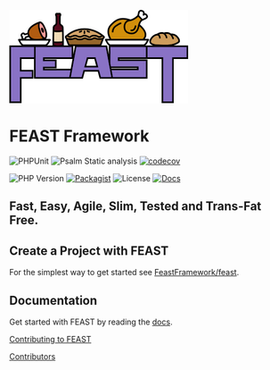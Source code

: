 ![FEAST](logos/feast-transparent-small.png)

# FEAST Framework

![PHPUnit](https://github.com/FeastFramework/framework/workflows/PHPUnit/badge.svg?branch=master)
![Psalm Static analysis](https://github.com/FeastFramework/framework/workflows/Psalm%20Static%20analysis/badge.svg?branch=master)
[![codecov](https://codecov.io/gh/FeastFramework/framework/branch/master/graph/badge.svg?token=FBP2AKLJB3)](https://codecov.io/gh/FeastFramework/framework)

![PHP Version](https://img.shields.io/packagist/php-v/feast/json)
[![Packagist](https://img.shields.io/packagist/v/feast/framework)](https://packagist.org/packages/feast/framework)
![License](https://img.shields.io/packagist/l/feast/framework.svg)
[![Docs](https://img.shields.io/badge/docs-quickstart-green.svg)](https://docs.feast-framework.com)
## Fast, Easy, Agile, Slim, Tested and Trans-Fat Free.

## Create a Project with FEAST
For the simplest way to get started see [FeastFramework/feast](https://github.com/FeastFramework/Feast).

## Documentation

Get started with FEAST by reading the [docs](https://docs.feast-framework.com).

[Contributing to FEAST](CONTRIBUTING.md)

[Contributors](docs/contributors.md)
